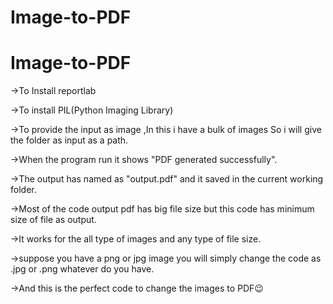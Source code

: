 # Image-to-PDF
# Image-to-PDF

->To Install reportlab

->To install PIL(Python Imaging Library)

->To provide the input as image ,In this i have a bulk of images So i will give the folder as input as a path.

->When the program run it shows "PDF generated successfully".

->The output has named as "output.pdf" and it saved in the current working folder.

->Most of the code output pdf has big file size but this code has minimum size of file as output.

->It works for the all type of images and any type of file size.

->suppose you have a png or jpg image you will simply change the code as .jpg or .png whatever do you have.

->And this is the perfect code to change the images to PDF😉
